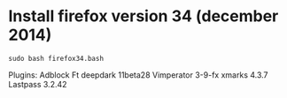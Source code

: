 # Install firefox version 34 (december 2014)
```
sudo bash firefox34.bash
```
Plugins:
  Adblock
  Ft deepdark 11beta28
  Vimperator 3-9-fx
  xmarks 4.3.7
  Lastpass 3.2.42
